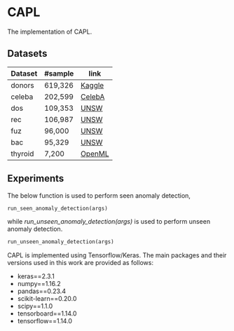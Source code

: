 # CAPL
The implementation of CAPL.
## Datasets 
| Dataset  | #sample | link |  
|------------|---------|----------|  
| donors | 619,326 | [Kaggle](https://www.kaggle.com/c/kdd-cup-2014-predictingexcitement-at-donors-choose) |  
| celeba | 202,599 | [CelebA](http://mmlab.ie.cuhk.edu.hk/projects/CelebA.html) |  
| dos | 109,353 | [UNSW](https://www.unsw.adfa.edu.au/unsw-canberracyber/cybersecurity/ADFA-NB15-Datasets/) |  
| rec | 106,987 | [UNSW](https://www.unsw.adfa.edu.au/unsw-canberracyber/cybersecurity/ADFA-NB15-Datasets/) |  
| fuz | 96,000 | [UNSW](https://www.unsw.adfa.edu.au/unsw-canberracyber/cybersecurity/ADFA-NB15-Datasets/) |  
| bac | 95,329 | [UNSW](https://www.unsw.adfa.edu.au/unsw-canberracyber/cybersecurity/ADFA-NB15-Datasets/) |  
| thyroid | 7,200 | [OpenML](https://www.openml.org/d/40497) |  

## Experiments

The below function is used to perform seen anomaly detection,
```python
run_seen_anomaly_detection(args)
```
while *run_unseen_anomaly_detection(args)* is used to perform unseen anomaly detection.
```python
run_unseen_anomaly_detection(args)
```
CAPL is implemented using Tensorflow/Keras. The main packages and their versions used in this work are provided as follows:
- keras==2.3.1
- numpy==1.16.2
- pandas==0.23.4
- scikit-learn==0.20.0
- scipy==1.1.0
- tensorboard==1.14.0
- tensorflow==1.14.0

